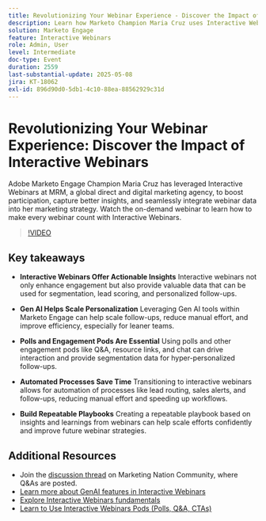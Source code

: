 ```yaml
---
title: Revolutionizing Your Webinar Experience - Discover the Impact of Interactive Webinars
description: Learn how Marketo Champion Maria Cruz uses Interactive Webinars to boost engagement, gain insights, and enhance marketing at MRM. Watch on-demand now!
solution: Marketo Engage
feature: Interactive Webinars
role: Admin, User
level: Intermediate
doc-type: Event
duration: 2559
last-substantial-update: 2025-05-08
jira: KT-18062
exl-id: 896d90d0-5db1-4c10-88ea-88562929c31d
---
```

# Revolutionizing Your Webinar Experience: Discover the Impact of Interactive Webinars

Adobe Marketo Engage Champion Maria Cruz has leveraged Interactive Webinars at MRM, a global direct and digital marketing agency, to boost participation, capture better insights, and seamlessly integrate webinar data into her marketing strategy. Watch the on-demand webinar to learn how to make every webinar count with Interactive Webinars.

>[!VIDEO](https://video.tv.adobe.com/v/3458099/?learn=on&enablevpops)

## Key takeaways

* **Interactive Webinars Offer Actionable Insights** Interactive webinars not only enhance engagement but also provide valuable data that can be used for segmentation, lead scoring, and personalized follow-ups.

* **Gen AI Helps Scale Personalization** Leveraging Gen AI tools within Marketo Engage can help scale follow-ups, reduce manual effort, and improve efficiency, especially for leaner teams.

* **Polls and Engagement Pods Are Essential** Using polls and other engagement pods like Q&A, resource links, and chat can drive interaction and provide segmentation data for hyper-personalized follow-ups.

* **Automated Processes Save Time** Transitioning to interactive webinars allows for automation of processes like lead routing, sales alerts, and follow-ups, reducing manual effort and speeding up workflows.

* **Build Repeatable Playbooks** Creating a repeatable playbook based on insights and learnings from webinars can help scale efforts confidently and improve future webinar strategies.

## Additional Resources

* Join the [discussion thread](https://nation.marketo.com/t5/product-blogs/on-demand-learn-from-your-peers-revolutionizing-your-webinar/ba-p/356260) on Marketing Nation Community, where Q&As are posted.
* [Learn more about GenAI features in Interactive Webinars](https://nation.marketo.com/t5/latest-product-innovations/discover-how-genai-can-elevate-your-upcoming-webinars/ba-p/355055)
* [Explore Interactive Webinars fundamentals](https://experienceleague.adobe.com/en/docs/marketo/using/product-docs/demand-generation/events/interactive-webinars/interactive-webinars-overview)
* [Learn to Use Interactive Webinars Pods (Polls, Q&A, CTAs)](https://experienceleague.adobe.com/en/docs/marketo/using/product-docs/demand-generation/events/interactive-webinars/best-practices-for-interactive-webinars)